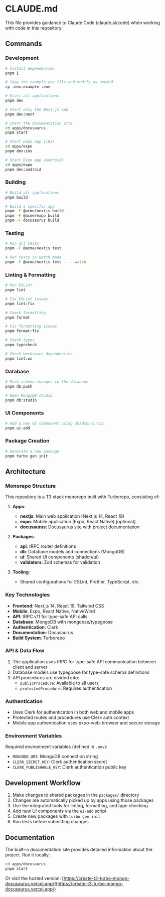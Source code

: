 # CLAUDE.md

This file provides guidance to Claude Code (claude.ai/code) when working with code in this repository.

## Commands

### Development

```bash
# Install dependencies
pnpm i

# Copy the example env file and modify as needed
cp .env.example .env

# Start all applications
pnpm dev

# Start only the Next.js app
pnpm dev:next

# Start the documentation site
cd apps/docusaurus
pnpm start

# Start Expo app (iOS)
cd apps/expo
pnpm dev:ios

# Start Expo app (Android)
cd apps/expo
pnpm dev:android
```

### Building

```bash
# Build all applications
pnpm build

# Build a specific app
pnpm -F @acme/nextjs build
pnpm -F @acme/expo build
pnpm -F docusaurus build
```

### Testing

```bash
# Run all tests
pnpm -F @acme/nextjs test

# Run tests in watch mode
pnpm -F @acme/nextjs test -- --watch
```

### Linting & Formatting

```bash
# Run ESLint
pnpm lint

# Fix ESLint issues
pnpm lint:fix

# Check formatting
pnpm format

# Fix formatting issues
pnpm format:fix

# Check types
pnpm typecheck

# Check workspace dependencies
pnpm lint:ws
```

### Database

```bash
# Push schema changes to the database
pnpm db:push

# Open MongoDB studio
pnpm db:studio
```

### UI Components

```bash
# Add a new UI component using shadcn/ui CLI
pnpm ui-add
```

### Package Creation

```bash
# Generate a new package
pnpm turbo gen init
```

## Architecture

### Monorepo Structure

This repository is a T3 stack monorepo built with Turborepo, consisting of:

1. **Apps**:
   - **nextjs**: Main web application (Next.js 14, React 19)
   - **expo**: Mobile application (Expo, React Native) [optional]
   - **docusaurus**: Docusaurus site with project documentation

2. **Packages**:
   - **api**: tRPC router definitions
   - **db**: Database models and connections (MongoDB)
   - **ui**: Shared UI components (shadcn/ui)
   - **validators**: Zod schemas for validation

3. **Tooling**:
   - Shared configurations for ESLint, Prettier, TypeScript, etc.

### Key Technologies

- **Frontend**: Next.js 14, React 19, Tailwind CSS
- **Mobile**: Expo, React Native, NativeWind
- **API**: tRPC v11 for type-safe API calls
- **Database**: MongoDB with mongoose/typegoose
- **Authentication**: Clerk
- **Documentation**: Docusaurus
- **Build System**: Turborepo

### API & Data Flow

1. The application uses tRPC for type-safe API communication between client and server
2. Database models use typegoose for type-safe schema definitions
3. API procedures are divided into:
   - `publicProcedure`: Available to all users
   - `protectedProcedure`: Requires authentication

### Authentication

- Uses Clerk for authentication in both web and mobile apps
- Protected routes and procedures use Clerk auth context
- Mobile app authentication uses expo-web-browser and secure storage

### Environment Variables

Required environment variables (defined in `.env`):
- `MONGODB_URI`: MongoDB connection string
- `CLERK_SECRET_KEY`: Clerk authentication secret
- `CLERK_PUBLISHABLE_KEY`: Clerk authentication public key

## Development Workflow

1. Make changes to shared packages in the `packages/` directory
2. Changes are automatically picked up by apps using those packages
3. Use the integrated tools for linting, formatting, and type checking
4. Add new UI components via the `ui-add` script
5. Create new packages with `turbo gen init`
6. Run tests before submitting changes

## Documentation

The built-in documentation site provides detailed information about the project. Run it locally:

```bash
cd apps/docusaurus
pnpm start
```

Or visit the hosted version: [https://create-t3-turbo-mongo-docusaurus.vercel.app/](https://create-t3-turbo-mongo-docusaurus.vercel.app/)
